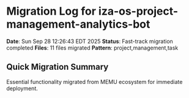 # Migration Log for iza-os-project-management-analytics-bot

**Date**: Sun Sep 28 12:26:43 EDT 2025
**Status**: Fast-track migration completed
**Files**:       11 files migrated
**Pattern**: project,management,task

## Quick Migration Summary
Essential functionality migrated from MEMU ecosystem for immediate deployment.
